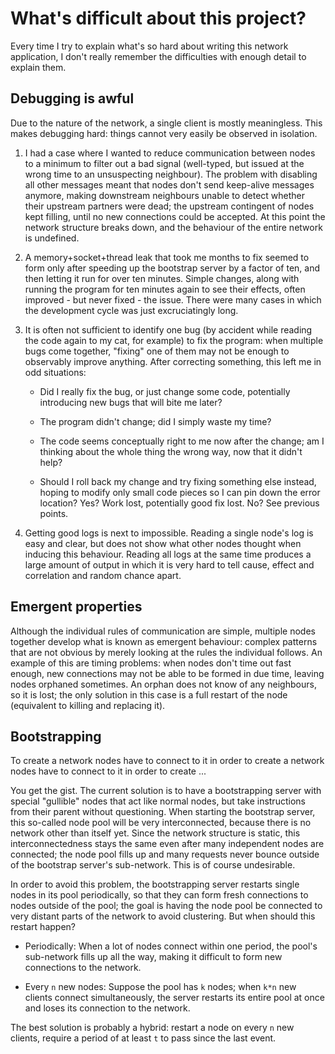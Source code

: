 What's difficult about this project?
====================================

Every time I try to explain what's so hard about writing this network application, I don't really remember the difficulties with enough detail to explain them.




Debugging is awful
------------------

Due to the nature of the network, a single client is mostly meaningless. This makes debugging hard: things cannot very easily be observed in isolation.

1. I had a case where I wanted to reduce communication between nodes to a minimum to filter out a bad signal (well-typed, but issued at the wrong time to an unsuspecting neighbour). The problem with disabling all other messages meant that nodes don't send keep-alive messages anymore, making downstream neighbours unable to detect whether their upstream partners were dead; the upstream contingent of nodes kept filling, until no new connections could be accepted. At this point the network structure breaks down, and the behaviour of the entire network is undefined.

2. A memory+socket+thread leak that took me months to fix seemed to form only after speeding up the bootstrap server by a factor of ten, and then letting it run for over ten minutes. Simple changes, along with running the program for ten minutes again to see their effects, often improved - but never fixed - the issue. There were many cases in which the development cycle was just excruciatingly long.

3. It is often not sufficient to identify one bug (by accident while reading the code again to my cat, for example) to fix the program: when multiple bugs come together, "fixing" one of them may not be enough to observably improve anything. After correcting something, this left me in odd situations:

    - Did I really fix the bug, or just change some code, potentially introducing new bugs that will bite me later?

    - The program didn't change; did I simply waste my time?

    - The code seems conceptually right to me now after the change; am I thinking about the whole thing the wrong way, now that it didn't help?

    - Should I roll back my change and try fixing something else instead, hoping to modify only small code pieces so I can pin down the error location? Yes? Work lost, potentially good fix lost. No? See previous points.

4. Getting good logs is next to impossible. Reading a single node's log is easy and clear, but does not show what other nodes thought when inducing this behaviour. Reading all logs at the same time produces a large amount of output in which it is very hard to tell cause, effect and correlation and random chance apart.





Emergent properties
-------------------

Although the individual rules of communication are simple, multiple nodes together develop what is known as emergent behaviour: complex patterns that are not obvious by merely looking at the rules the individual follows. An example of this are timing problems: when nodes don't time out fast enough, new connections may not be able to be formed in due time, leaving nodes orphaned sometimes. An orphan does not know of any neighbours, so it is lost; the only solution in this case is a full restart of the node (equivalent to killing and replacing it).





Bootstrapping
-------------

To create a network nodes have to connect to it in order to create a network nodes have to connect to it in order to create ...

You get the gist. The current solution is to have a bootstrapping server with special "gullible" nodes that act like normal nodes, but take instructions from their parent without questioning. When starting the bootstrap server, this so-called node pool will be very interconnected, because there is no network other than itself yet. Since the network structure is static, this interconnectedness stays the same even after many independent nodes are connected; the node pool fills up and many requests never bounce outside of the bootstrap server's sub-network. This is of course undesirable.

In order to avoid this problem, the bootstrapping server restarts single nodes in its pool periodically, so that they can form fresh connections to nodes outside of the pool; the goal is having the node pool be connected to very distant parts of the network to avoid clustering. But when should this restart happen?

- Periodically: When a lot of nodes connect within one period, the pool's sub-network fills up all the way, making it difficult to form new connections to the network.

- Every `n` new nodes: Suppose the pool has `k` nodes; when `k*n` new clients connect simultaneously, the server restarts its entire pool at once and loses its connection to the network.

The best solution is probably a hybrid: restart a node on every `n` new clients, require a period of at least `t` to pass since the last event.